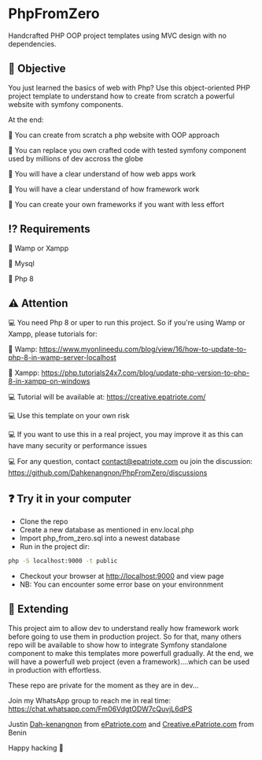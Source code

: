 # PhpFromZero

Handcrafted PHP OOP project templates using MVC design with no dependencies.

## :dart: Objective

You just learned the basics of web with Php?
Use this object-oriented PHP project template to understand how to create from scratch a powerful website with symfony components.

At the end:

:pushpin:  You can create from scratch a php website with OOP approach

:pushpin: You can replace you own crafted code with tested symfony component used by millions of dev accross the globe

:pushpin: You will have a clear understand of how web apps work

:pushpin: You will have a clear understand of how framework work

:pushpin: You can create your own frameworks if you want with less effort

## :interrobang: Requirements

:red_circle: Wamp or Xampp

:red_circle: Mysql

:red_circle: Php 8

## :warning: Attention

:computer: You need Php 8 or uper to run this project. So if you're using Wamp or Xampp, please tutorials  for:

:small_red_triangle: Wamp: <https://www.myonlineedu.com/blog/view/16/how-to-update-to-php-8-in-wamp-server-localhost>

:small_red_triangle: Xampp: <https://php.tutorials24x7.com/blog/update-php-version-to-php-8-in-xampp-on-windows>

:computer: Tutorial will be available at: <https://creative.epatriote.com/>

:computer: Use this template on your own risk

:computer: If you want to use this in a real project, you may improve it as this can have many security or performance issues

:computer: For any question, contact contact@epatriote.com ou join the discussion: <https://github.com/Dahkenangnon/PhpFromZero/discussions>

## :question: Try it in your computer

- Clone the repo
- Create a new database as mentioned in env.local.php
- Import php_from_zero.sql into a newest database
- Run in the project dir:

```bash
php -S localhost:9000 -t public 
```

- Checkout your browser at <http://localhost:9000> and view page
- NB: You can encounter some error base on your environnment

## :electric_plug: Extending

This project aim to allow dev to understand really how framework work before going to use them in production project.
So for that, many others repo will be available to show how to integrate Symfony standalone component to make this templates more powerfull gradually.
At the end, we will have a powerfull web project (even a framework)....which can be used in production with effortless.

These repo are private for the moment as they are in dev...

Join my WhatsApp group to reach me in real time: <https://chat.whatsapp.com/Fm06VdgtODW7cQuvjL6dPS>

Justin [Dah-kenangnon](https://twitter.com/Dahkenangnon) from [ePatriote.com](ePatriote.com) and [Creative.ePatriote.com](Creative.ePatriote.com) from Benin

Happy hacking :rocket:
